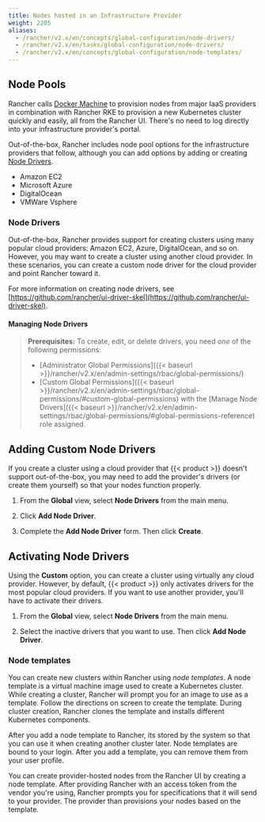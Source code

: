 ```yaml
---
title: Nodes hosted in an Infrastructure Provider
weight: 2205
aliases:
  - /rancher/v2.x/en/concepts/global-configuration/node-drivers/
  - /rancher/v2.x/en/tasks/global-configuration/node-drivers/
  - /rancher/v2.x/en/concepts/global-configuration/node-templates/
---
```


## Node Pools

Rancher calls <a href='https://docs.docker.com/machine/' target='_blank'>Docker Machine</a> to provision nodes from major IaaS providers in combination with Rancher RKE to provision a new Kubernetes cluster quickly and easily, all from the Rancher UI. There's no need to log directly into your infrastructure provider's portal.

Out-of-the-box, Rancher includes node pool options for the infrastructure providers that follow, although you can add options by adding or creating [Node Drivers](#node-drivers).

- Amazon EC2
- Microsoft Azure
- DigitalOcean
- VMWare Vsphere

### Node Drivers

Out-of-the-box, Rancher provides support for creating clusters using many popular cloud providers: Amazon EC2, Azure, DigitalOcean, and so on. However, you may want to create a cluster using another cloud provider. In these scenarios, you can create a custom node driver for the cloud provider and point Rancher toward it.

For more information on creating node drivers, see [https://github.com/rancher/ui-driver-skel](https://github.com/rancher/ui-driver-skel).

#### Managing Node Drivers

>**Prerequisites:** To create, edit, or delete drivers, you need _one_ of the following permissions:
>
>- [Administrator Global Permissions]({{< baseurl >}}/rancher/v2.x/en/admin-settings/rbac/global-permissions/)
>- [Custom Global Permissions]({{< baseurl >}}/rancher/v2.x/en/admin-settings/rbac/global-permissions/#custom-global-permissions) with the [Manage Node Drivers]({{< baseurl >}}/rancher/v2.x/en/admin-settings/rbac/global-permissions/#global-permissions-reference) role assigned.

## Adding Custom Node Drivers

If you create a cluster using a cloud provider that {{< product >}} doesn't support out-of-the-box, you may need to add the provider's drivers (or create them yourself) so that your nodes function properly.

1.	From the **Global** view, select **Node Drivers** from the main menu.

2.	Click **Add Node Driver**.

3.	Complete the **Add Node Driver** form. Then click **Create**.

## Activating Node Drivers

Using the **Custom** option, you can create a cluster using virtually any cloud provider. However, by default, {{< product >}} only activates drivers for the most popular cloud providers. If you want to use another provider, you'll have to activate their drivers.

1.	From the **Global** view, select **Node Drivers** from the main menu.

2.	Select the inactive drivers that you want to use. Then click **Add Node Driver**.


### Node templates

You can create new clusters within Rancher using _node templates_. A node template is a virtual machine image used to create a Kubernetes cluster. While creating a cluster, Rancher will prompt you for an image to use as a template. Follow the directions on screen to create the template. During cluster creation, Rancher clones the template and installs different Kubernetes components.

After you add a node template to Rancher, its stored by the system so that you can use it when creating another cluster later. Node templates are bound to your login. After you add a template, you can remove them from your user profile.

You can create provider-hosted nodes from the Rancher UI by creating a node template. After providing Rancher with an access token from the vendor you're using, Rancher prompts you for specifications that it will send to your provider. The provider than provisions your nodes based on the template.
